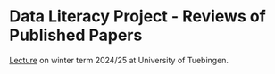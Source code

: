 # Data Literacy Project - Reviews of Published Papers 

[Lecture](https://www.mackelab.org/teaching/) on winter term 2024/25 at University of Tuebingen.

